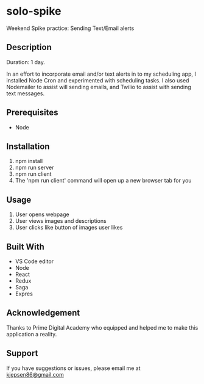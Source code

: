 # solo-spike
Weekend Spike practice: Sending Text/Email alerts

## Description
Duration: 1 day.

In an effort to incorporate email and/or text alerts in to my scheduling app, I installed Node Cron and experimented with scheduling tasks. I also used Nodemailer to assist will sending emails, and Twilio to assist with sending text messages.

## Prerequisites
- Node

## Installation
 1. npm install 
 2. npm run server
 3. npm run client
 4. The 'npm run client' command will open up a new browser tab for you

 ## Usage
 1. User opens webpage
 2. User views images and descriptions
 3. User clicks like button of images user likes

 ## Built With
 - VS Code editor
 - Node
 - React
 - Redux
 - Saga
 - Expres

 ## Acknowledgement
Thanks to Prime Digital Academy who equipped and helped me to make this application a reality.

## Support
If you have suggestions or issues, please email me at kjepsen86@gmail.com